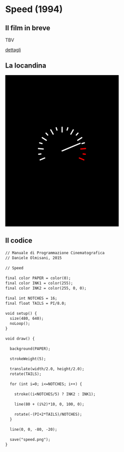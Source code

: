 # Speed (1994)



## Il film in breve
TBV

[dettagli](https://www.imdb.com/title/tt0111257/)

## La locandina
<img src="speed.png"  width="360px" title="Speed">


## Il codice
```processing
// Manuale di Programmazione Cinematografica
// Daniele Olmisani, 2015

// Speed

final color PAPER = color(0);
final color INK1 = color(255);
final color INK2 = color(255, 0, 0);

final int NOTCHES = 16;
final float TAILS = PI/8.0;

void setup() {
  size(480, 640);
  noLoop();
}

void draw() {
  
  background(PAPER);
  
  strokeWeight(5);
  
  translate(width/2.0, height/2.0);
  rotate(TAILS);
  
  for (int i=0; i<=NOTCHES; i++) {
    
    stroke((i<NOTCHES/5) ? INK2 : INK1);
    
    line(80 + (i%2)*10, 0, 100, 0);

    rotate(-(PI+2*TAILS)/NOTCHES);
  }
  
  line(0, 0, -80, -20);
  
  save("speed.png");
}

```
